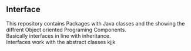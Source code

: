 ## Interface
This repository contains
Packages with Java classes and the showing the diffrent Object oriented Programing Components.<br />
Basically interfaces in line with inheritance. <br>
Interfaces work with the abstract classes
kjjk
